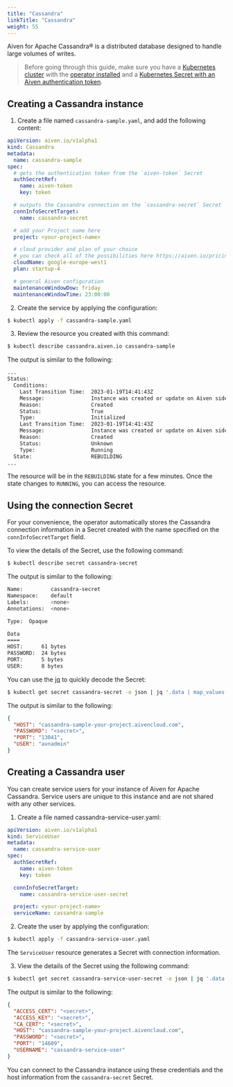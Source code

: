 ```yaml
---
title: "Cassandra"
linkTitle: "Cassandra"
weight: 55
---
```


Aiven for Apache Cassandra® is a distributed database designed to handle large volumes of writes.

> Before going through this guide, make sure you have a [Kubernetes cluster](../../installation/prerequisites/) with the [operator installed](../../installation/) and a [Kubernetes Secret with an Aiven authentication token](../../authentication/).

## Creating a Cassandra instance

1. Create a file named `cassandra-sample.yaml`, and add the following content: 

```yaml
apiVersion: aiven.io/v1alpha1
kind: Cassandra
metadata:
  name: cassandra-sample
spec:
  # gets the authentication token from the `aiven-token` Secret
  authSecretRef:
    name: aiven-token
    key: token

  # outputs the Cassandra connection on the `cassandra-secret` Secret
  connInfoSecretTarget:
    name: cassandra-secret

  # add your Project name here
  project: <your-project-name>

  # cloud provider and plan of your choice
  # you can check all of the possibilities here https://aiven.io/pricing
  cloudName: google-europe-west1
  plan: startup-4

  # general Aiven configuration
  maintenanceWindowDow: friday
  maintenanceWindowTime: 23:00:00
```

2. Create the service by applying the configuration:

```bash
$ kubectl apply -f cassandra-sample.yaml 
```

3. Review the resource you created with this command:

```bash
$ kubectl describe cassandra.aiven.io cassandra-sample
```

The output is similar to the following:

```bash
...
Status:
  Conditions:
    Last Transition Time:  2023-01-19T14:41:43Z
    Message:               Instance was created or update on Aiven side
    Reason:                Created
    Status:                True
    Type:                  Initialized
    Last Transition Time:  2023-01-19T14:41:43Z
    Message:               Instance was created or update on Aiven side, status remains unknown
    Reason:                Created
    Status:                Unknown
    Type:                  Running
  State:                   REBUILDING
...
```

The resource will be in the `REBUILDING` state for a few minutes. Once the state changes to `RUNNING`, you can access the resource.

## Using the connection Secret

For your convenience, the operator automatically stores the Cassandra connection information in a Secret created with the
name specified on the `connInfoSecretTarget` field.

To view the details of the Secret, use the following command:

```bash
$ kubectl describe secret cassandra-secret 
```

The output is similar to the following:

```bash
Name:         cassandra-secret
Namespace:    default
Labels:       <none>
Annotations:  <none>

Type:  Opaque

Data
====
HOST:      61 bytes
PASSWORD:  24 bytes
PORT:      5 bytes
USER:      8 bytes
```

You can use the [jq](https://github.com/stedolan/jq) to quickly decode the Secret:

```bash
$ kubectl get secret cassandra-secret -o json | jq '.data | map_values(@base64d)'
```

The output is similar to the following:

```json
{
  "HOST": "cassandra-sample-your-project.aivencloud.com",
  "PASSWORD": "<secret>",
  "PORT": "13041",
  "USER": "avnadmin"
}
```

## Creating a Cassandra user

You can create service users for your instance of Aiven for Apache Cassandra. Service users are unique to this instance and are not shared with any other services.

1. Create a file named cassandra-service-user.yaml:

```yaml
apiVersion: aiven.io/v1alpha1
kind: ServiceUser
metadata:
  name: cassandra-service-user
spec:
  authSecretRef:
    name: aiven-token
    key: token

  connInfoSecretTarget:
    name: cassandra-service-user-secret

  project: <your-project-name>
  serviceName: cassandra-sample
```

2. Create the user by applying the configuration:

```bash
$ kubectl apply -f cassandra-service-user.yaml
```

The `ServiceUser` resource generates a Secret with connection information. 

3. View the details of the Secret using the following command:

```bash
$ kubectl get secret cassandra-service-user-secret -o json | jq '.data | map_values(@base64d)'
```

The output is similar to the following:

```json
{
  "ACCESS_CERT": "<secret>",
  "ACCESS_KEY": "<secret>",
  "CA_CERT": "<secret>",
  "HOST": "cassandra-sample-your-project.aivencloud.com",
  "PASSWORD": "<secret>",
  "PORT": "14609",
  "USERNAME": "cassandra-service-user"
}
```

You can connect to the Cassandra instance using these credentials and the host information from the `cassandra-secret` Secret.

